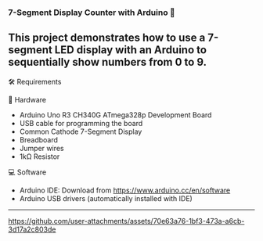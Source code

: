 ### 7-Segment Display Counter with Arduino 🔢
This project demonstrates how to use a 7-segment LED display with an Arduino to sequentially show numbers from 0 to 9.
---

🛠️ Requirements

🔧 Hardware
*  Arduino Uno R3 CH340G ATmega328p Development Board
*  USB cable for programming the board
*  Common Cathode 7-Segment Display
*  Breadboard
*  Jumper wires
*  1kΩ Resistor

💻 Software
*  Arduino IDE: Download from https://www.arduino.cc/en/software
*  Arduino USB drivers (automatically installed with IDE)
---



https://github.com/user-attachments/assets/70e63a76-1bf3-473a-a6cb-3d17a2c803de



